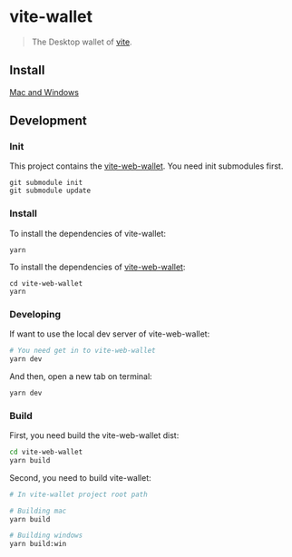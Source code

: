 # vite-wallet
> The Desktop wallet of [vite](https://vite.org).

## Install

[Mac and Windows](https://github.com/vitelabs/vite-wallet/releases)

## Development

### Init 

This project contains the [vite-web-wallet](https://github.com/vitelabs/vite-web-wallet). You need init submodules first.

```
git submodule init
git submodule update
```

### Install

To install the dependencies of vite-wallet:

```
yarn
```

To install the dependencies of [vite-web-wallet](https://github.com/vitelabs/vite-web-wallet):

```
cd vite-web-wallet
yarn
```

### Developing

If want to use the local dev server of vite-web-wallet:

```bash
# You need get in to vite-web-wallet
yarn dev
```
And then, open a new tab on terminal:

```
yarn dev
```

### Build

First, you need build the vite-web-wallet dist:

```bash
cd vite-web-wallet
yarn build
```

Second, you need to build vite-wallet:

```bash
# In vite-wallet project root path

# Building mac
yarn build

# Building windows
yarn build:win
```